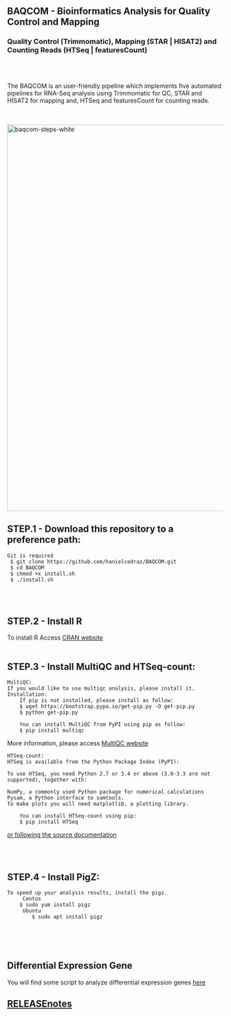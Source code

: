 
## BAQCOM - Bioinformatics Analysis for Quality Control and Mapping <br>
### Quality Control (Trimmomatic), Mapping (STAR | HISAT2) and Counting Reads (HTSeq | featuresCount)
<br>
<br>

The BAQCOM is an user-friendly pipeline which implements five automated pipelines for RNA-Seq analysis using Trimmomatic for QC, STAR and HISAT2 for mapping and, HTSeq and featuresCount for counting reads.
<br>
<br>
<br>

<a href="https://ibb.co/tsTGtSf"><img src="https://i.ibb.co/gTL2pG1/baqcom-steps-white.png" alt="baqcom-steps-white" border="0" width="900"></a>




## STEP.1 - Download this repository to a preference path:<br>
	Git is required
	 $ git clone https://github.com/hanielcedraz/BAQCOM.git
	 $ cd BAQCOM
	 $ chmod +x install.sh
	 $ ./install.sh
<br>
<br>

## STEP.2 - Install R<br>
   To install R Access <a href="https://cran.r-project.org">CRAN website </a>
<br>
<br>

## STEP.3 - Install MultiQC and HTSeq-count:
	MultiQC:
	If you would like to use multiqc analysis, please install it.
	Installation:
        If pip is not installed, please install as follow:
		$ wget https://bootstrap.pypa.io/get-pip.py -O get-pip.py
		$ python get-pip.py
	    
        You can install MultiQC from PyPI using pip as follow:
		$ pip install multiqc
More information, please access <a href="https://github.com/ewels/MultiQC"> MultiQC website</a>
	
	
	HTSeq-count:
	HTSeq is available from the Python Package Index (PyPI):

	To use HTSeq, you need Python 2.7 or 3.4 or above (3.0-3.3 are not supported), together with:

	NumPy, a commonly used Python package for numerical calculations
	Pysam, a Python interface to samtools.
	To make plots you will need matplotlib, a plotting library.
	
        You can install HTSeq-count using pip:
		$ pip install HTSeq		
<a href="https://htseq.readthedocs.io/en/release_0.11.1/install.html">or following the source documentation</a>
	
	
	
<br>
<br>

## STEP.4 - Install PigZ:
	To speed up your analysis results, install the pigz.
	     Centos
		$ sudo yum install pigz
	     Ubuntu
	     	$ sudo apt install pigz
<br>
<br>
<br>

## Differential Expression Gene
You will find some script to analyze differential expression genes <a href="https://github.com/hanielcedraz/DiffExpressGenes.git">here</a>


## <a href="https://github.com/hanielcedraz/BAQCOM/blob/master/RELEASE_notes.md">RELEASEnotes</a>

